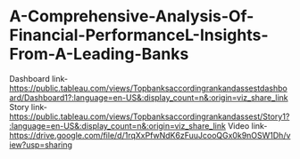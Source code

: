 # A-Comprehensive-Analysis-Of-Financial-PerformanceL-Insights-From-A-Leading-Banks

Dashboard link-https://public.tableau.com/views/Topbanksaccordingrankandassestdashboard/Dashboard1?:language=en-US&:display_count=n&:origin=viz_share_link
Story link-https://public.tableau.com/views/Topbanksaccordingrankandassest/Story1?:language=en-US&:display_count=n&:origin=viz_share_link
Video link-https://drive.google.com/file/d/1rqXxPfwNdK6zFuuJcooQGx0k9nOSW1Dh/view?usp=sharing
